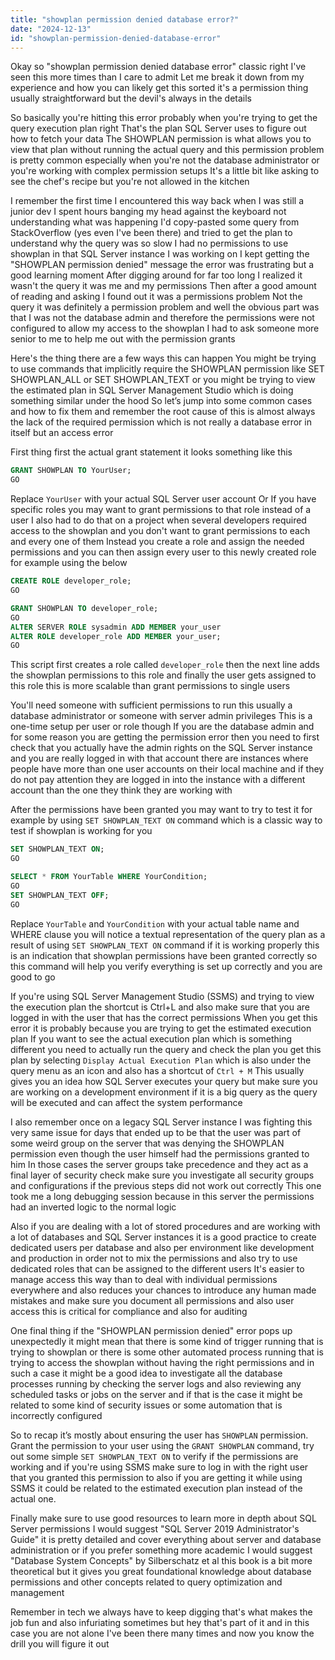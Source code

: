 ```yaml
---
title: "showplan permission denied database error?"
date: "2024-12-13"
id: "showplan-permission-denied-database-error"
---
```


Okay so "showplan permission denied database error" classic right I've seen this more times than I care to admit Let me break it down from my experience and how you can likely get this sorted it's a permission thing usually straightforward but the devil's always in the details

So basically you're hitting this error probably when you're trying to get the query execution plan right That's the plan SQL Server uses to figure out how to fetch your data The SHOWPLAN permission is what allows you to view that plan without running the actual query and this permission problem is pretty common especially when you're not the database administrator or you're working with complex permission setups It's a little bit like asking to see the chef's recipe but you're not allowed in the kitchen

I remember the first time I encountered this way back when I was still a junior dev I spent hours banging my head against the keyboard not understanding what was happening I'd copy-pasted some query from StackOverflow (yes even I've been there) and tried to get the plan to understand why the query was so slow I had no permissions to use showplan in that SQL Server instance I was working on I kept getting the "SHOWPLAN permission denied" message the error was frustrating but a good learning moment After digging around for far too long I realized it wasn't the query it was me and my permissions Then after a good amount of reading and asking I found out it was a permissions problem Not the query it was definitely a permission problem and well the obvious part was that I was not the database admin and therefore the permissions were not configured to allow my access to the showplan I had to ask someone more senior to me to help me out with the permission grants

Here's the thing there are a few ways this can happen You might be trying to use commands that implicitly require the SHOWPLAN permission like SET SHOWPLAN_ALL or SET SHOWPLAN_TEXT or you might be trying to view the estimated plan in SQL Server Management Studio which is doing something similar under the hood So let’s jump into some common cases and how to fix them and remember the root cause of this is almost always the lack of the required permission which is not really a database error in itself but an access error

First thing first the actual grant statement it looks something like this

```sql
GRANT SHOWPLAN TO YourUser;
GO
```

Replace `YourUser` with your actual SQL Server user account Or If you have specific roles you may want to grant permissions to that role instead of a user I also had to do that on a project when several developers required access to the showplan and you don't want to grant permissions to each and every one of them Instead you create a role and assign the needed permissions and you can then assign every user to this newly created role for example using the below

```sql
CREATE ROLE developer_role;
GO

GRANT SHOWPLAN TO developer_role;
GO
ALTER SERVER ROLE sysadmin ADD MEMBER your_user
ALTER ROLE developer_role ADD MEMBER your_user;
GO
```
This script first creates a role called `developer_role` then the next line adds the showplan permissions to this role and finally the user gets assigned to this role this is more scalable than grant permissions to single users

You'll need someone with sufficient permissions to run this usually a database administrator or someone with server admin privileges This is a one-time setup per user or role though If you are the database admin and for some reason you are getting the permission error then you need to first check that you actually have the admin rights on the SQL Server instance and you are really logged in with that account there are instances where people have more than one user accounts on their local machine and if they do not pay attention they are logged in into the instance with a different account than the one they think they are working with

After the permissions have been granted you may want to try to test it for example by using `SET SHOWPLAN_TEXT ON` command which is a classic way to test if showplan is working for you

```sql
SET SHOWPLAN_TEXT ON;
GO

SELECT * FROM YourTable WHERE YourCondition;
GO
SET SHOWPLAN_TEXT OFF;
GO
```
Replace `YourTable` and `YourCondition` with your actual table name and WHERE clause you will notice a textual representation of the query plan as a result of using `SET SHOWPLAN_TEXT ON` command if it is working properly this is an indication that showplan permissions have been granted correctly so this command will help you verify everything is set up correctly and you are good to go

If you're using SQL Server Management Studio (SSMS) and trying to view the execution plan the shortcut is Ctrl+L and also make sure that you are logged in with the user that has the correct permissions When you get this error it is probably because you are trying to get the estimated execution plan If you want to see the actual execution plan which is something different you need to actually run the query and check the plan you get this plan by selecting `Display Actual Execution Plan` which is also under the query menu as an icon and also has a shortcut of `Ctrl + M` This usually gives you an idea how SQL Server executes your query but make sure you are working on a development environment if it is a big query as the query will be executed and can affect the system performance

I also remember once on a legacy SQL Server instance I was fighting this very same issue for days that ended up to be that the user was part of some weird group on the server that was denying the SHOWPLAN permission even though the user himself had the permissions granted to him In those cases the server groups take precedence and they act as a final layer of security check make sure you investigate all security groups and configurations if the previous steps did not work out correctly This one took me a long debugging session because in this server the permissions had an inverted logic to the normal logic

Also if you are dealing with a lot of stored procedures and are working with a lot of databases and SQL Server instances it is a good practice to create dedicated users per database and also per environment like development and production in order not to mix the permissions and also try to use dedicated roles that can be assigned to the different users It's easier to manage access this way than to deal with individual permissions everywhere and also reduces your chances to introduce any human made mistakes and make sure you document all permissions and also user access this is critical for compliance and also for auditing

One final thing if the "SHOWPLAN permission denied" error pops up unexpectedly it might mean that there is some kind of trigger running that is trying to showplan or there is some other automated process running that is trying to access the showplan without having the right permissions and in such a case it might be a good idea to investigate all the database processes running by checking the server logs and also reviewing any scheduled tasks or jobs on the server and if that is the case it might be related to some kind of security issues or some automation that is incorrectly configured

So to recap it’s mostly about ensuring the user has `SHOWPLAN` permission. Grant the permission to your user using the `GRANT SHOWPLAN` command, try out some simple `SET SHOWPLAN_TEXT ON` to verify if the permissions are working and if you're using SSMS make sure to log in with the right user that you granted this permission to also if you are getting it while using SSMS it could be related to the estimated execution plan instead of the actual one.

Finally make sure to use good resources to learn more in depth about SQL Server permissions I would suggest "SQL Server 2019 Administrator's Guide" it is pretty detailed and cover everything about server and database administration or if you prefer something more academic I would suggest "Database System Concepts" by Silberschatz et al this book is a bit more theoretical but it gives you great foundational knowledge about database permissions and other concepts related to query optimization and management

Remember in tech we always have to keep digging that's what makes the job fun and also infuriating sometimes but hey that's part of it and in this case you are not alone I've been there many times and now you know the drill you will figure it out
